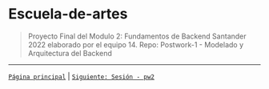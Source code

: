 # Escuela-de-artes

>Proyecto Final del Modulo 2: Fundamentos de Backend Santander 2022 elaborado por el equipo 14.
>Repo: Postwork-1 - Modelado y Arquitectura del Backend



-------
[`Página principal`](../../../Readme.md) | [`Siguiente: Sesión - pw2`](../pw2/README.md)
